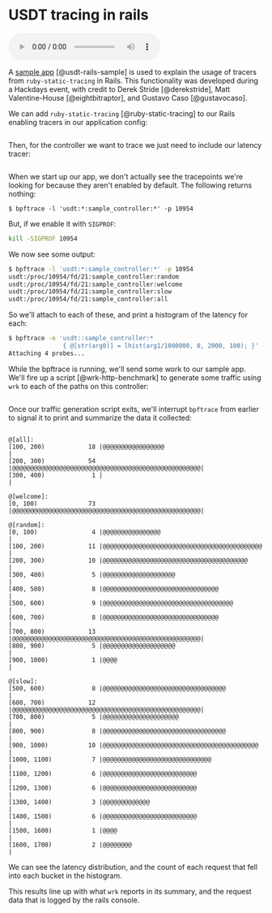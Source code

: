 # USDT tracing in rails
<audio controls="1"> <source src="audio/mp3/00070-rails.md.plain.mp3" type="audio/mpeg"></source> </audio>

A [sample app](https://github.com/dalehamel/usdt-rails-sample) [@usdt-rails-sample]
is used to explain the usage of tracers from `ruby-static-tracing` in Rails.
This functionality was developed during a Hackdays event, with credit to Derek
Stride [@derekstride], Matt Valentine-House [@eightbitraptor], and Gustavo Caso
[@gustavocaso].

We can add `ruby-static-tracing` [@ruby-static-tracing] to our Rails enabling
tracers in our application config:

```{.ruby include=src/usdt-rails-sample/config/application.rb  startLine=5 endLine=21}
```

Then, for the controller we want to trace we just need to include our latency tracer:
```{.ruby include=src/usdt-rails-sample/app/controllers/sample_controller.rb  startLine=1 endLine=24}
```

When we start up our app, we don't actually see the tracepoints we're looking
for because they aren't enabled by default. The following returns nothing:

```
$ bpftrace -l 'usdt:*:sample_controller:*' -p 10954
```

But, if we enable it with `SIGPROF`:

```bash
kill -SIGPROF 10954
```

We now see some output:

```bash
$ bpftrace -l 'usdt:*:sample_controller:*' -p 10954
usdt:/proc/10954/fd/21:sample_controller:random
usdt:/proc/10954/fd/21:sample_controller:welcome
usdt:/proc/10954/fd/21:sample_controller:slow
usdt:/proc/10954/fd/21:sample_controller:all
```

So we'll attach to each of these, and print a histogram of the latency for each:
```bash
$ bpftrace -e 'usdt::sample_controller:*
               { @[str(arg0)] = lhist(arg1/1000000, 0, 2000, 100); }' -p 10954
Attaching 4 probes...
```

While the bpftrace is running, we'll send some work to our sample app.
We'll fire up a script [@wrk-http-benchmark] to generate some traffic using
`wrk` to each of the paths on this controller:

```{.bash include=src/usdt-rails-sample/scripts/wrk.sh}
```

Once our traffic generation script exits, we'll interrupt `bpftrace` from
earlier to signal it to print and summarize the data it collected:

```

@[all]:
[100, 200)            18 |@@@@@@@@@@@@@@@@@                                   |
[200, 300)            54 |@@@@@@@@@@@@@@@@@@@@@@@@@@@@@@@@@@@@@@@@@@@@@@@@@@@@|
[300, 400)             1 |                                                    |

@[welcome]:
[0, 100)              73 |@@@@@@@@@@@@@@@@@@@@@@@@@@@@@@@@@@@@@@@@@@@@@@@@@@@@|

@[random]:
[0, 100)               4 |@@@@@@@@@@@@@@@@                                    |
[100, 200)            11 |@@@@@@@@@@@@@@@@@@@@@@@@@@@@@@@@@@@@@@@@@@@@        |
[200, 300)            10 |@@@@@@@@@@@@@@@@@@@@@@@@@@@@@@@@@@@@@@@@            |
[300, 400)             5 |@@@@@@@@@@@@@@@@@@@@                                |
[400, 500)             8 |@@@@@@@@@@@@@@@@@@@@@@@@@@@@@@@@                    |
[500, 600)             9 |@@@@@@@@@@@@@@@@@@@@@@@@@@@@@@@@@@@@                |
[600, 700)             8 |@@@@@@@@@@@@@@@@@@@@@@@@@@@@@@@@                    |
[700, 800)            13 |@@@@@@@@@@@@@@@@@@@@@@@@@@@@@@@@@@@@@@@@@@@@@@@@@@@@|
[800, 900)             5 |@@@@@@@@@@@@@@@@@@@@                                |
[900, 1000)            1 |@@@@                                                |

@[slow]:
[500, 600)             8 |@@@@@@@@@@@@@@@@@@@@@@@@@@@@@@@@@@                  |
[600, 700)            12 |@@@@@@@@@@@@@@@@@@@@@@@@@@@@@@@@@@@@@@@@@@@@@@@@@@@@|
[700, 800)             5 |@@@@@@@@@@@@@@@@@@@@@                               |
[800, 900)             8 |@@@@@@@@@@@@@@@@@@@@@@@@@@@@@@@@@@                  |
[900, 1000)           10 |@@@@@@@@@@@@@@@@@@@@@@@@@@@@@@@@@@@@@@@@@@@         |
[1000, 1100)           7 |@@@@@@@@@@@@@@@@@@@@@@@@@@@@@@                      |
[1100, 1200)           6 |@@@@@@@@@@@@@@@@@@@@@@@@@@                          |
[1200, 1300)           6 |@@@@@@@@@@@@@@@@@@@@@@@@@@                          |
[1300, 1400)           3 |@@@@@@@@@@@@@                                       |
[1400, 1500)           6 |@@@@@@@@@@@@@@@@@@@@@@@@@@                          |
[1500, 1600)           1 |@@@@                                                |
[1600, 1700)           2 |@@@@@@@@                                            |
```

We can see the latency distribution, and the count of each request that fell
into each bucket in the histogram.

This results line up with what `wrk` reports in its summary, and the request
data that is logged by the rails console.
